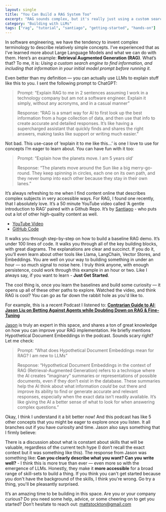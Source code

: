 ```yaml
---
layout: single
title: "You Can Build a RAG System Too"
excerpt: "RAG sounds complex, but it's really just using a custom search engine to feed better context to an LLM. A great place to start is Santiago's step-by-step tutorial — under 100 lines of code. If you're curious, just dive in. The hardest part is getting started."
category: "Building with LLMs"
tags: ["rag", "tutorial", "santiago", "getting-started", "hands-on"]
---
```


In software engineering, we have the tendency to invent complex terminology to describe relatively simple concepts. I’ve experienced that as I’ve learned more about Large Language Models and what we can do with them. Here’s an example: **Retrieval Augmented Generation (RAG)**. What’s that? To me, it is: *Using a custom search engine to find information, and including that information in your initial model prompt before running it*.

Even better than my definition — you can actually use LLMs to explain stuff like this to you. I sent the following prompt to ChatGPT: 

>Prompt: “Explain RAG to me in 2 sentences assuming I work in a technology company but am not a software engineer. Explain it simply, without any acronyms, and in a casual manner”
>
>Response: “RAG is a smart way for AI to first look up the best information from a huge collection of data, and then use that info to create accurate and detailed responses. It’s like having a supercharged assistant that quickly finds and shares the right answers, making tasks like support or writing much easier.”

Not bad. This use-case of ‘explain it to me like this…’ is one I love to use for concepts I’m eager to learn about. You can have fun with it too:  

>Prompt: “Explain how the planets move. I am 5 years old’
>
>Response: “The planets move around the Sun like a big merry-go-round. They keep spinning in circles, each one on its own path, and they never bump into each other because they stay in their own lanes.”

It’s always refreshing to me when I find content online that describes complex subjects in very accessible ways. For RAG, I found one recently, that I absolutely love. It’s a 50 minute YouTube video called ‘A gentle introduction to RAG’ paired with a Github Repo. It’s by [Santiago](https://x.com/svpino) - who puts out a lot of other high-quality content as well.

- [YouTube Video](https://www.youtube.com/watch?v=q9MD_hU2Yd8)
- [GitHub Code](https://github.com/svpino/gentle-intro-to-rag/blob/main/rag.ipynb)

It walks you through step-by-step on how to build a baseline RAG demo. It’s under 100 lines of code. It walks you through all of the key building blocks, with great diagrams. The explanations are clear and succinct. If you do it, you’ll even learn about other tools like Llama, LangChain, Vector Stores, and Embeddings. You are well on your way to building something in under an hour — so much signal to noise here. I truly think anyone, with enough persistence, could work through this example in an hour or two. Like I always say, if you want to learn - **Just Get Started**.

The cool thing is, once you learn the baselines and build some curiosity — it opens up all of these other paths to explore. Watched the video, and think RAG is cool? You can go as far down the rabbit hole as you'd like to. 

For example, this is a recent Podcast I listened to:  [**Contrarian Guide to AI: Jason Liu on Betting Against Agents while Doubling Down on RAG & Fine-Tuning**](https://podcasts.apple.com/us/podcast/contrarian-guide-to-ai-jason-liu-on-betting-against/id1747605459?i=1000663186339)

[Jason](https://x.com/jxnlco) is truly an expert in this space, and shares a ton of great knowledge on how you can improve your RAG implementation. He briefly mentions Hypothetical Document Embeddings in the podcast. Sounds scary right? Let me check:

>Prompt: “What does Hypothetical Document Embeddings mean for RAG? I am new to LLMs”
>
>Response: “Hypothetical Document Embeddings in the context of RAG (Retrieval-Augmented Generation) refers to a technique where the AI creates “imaginary” summaries or representations of possible documents, even if they don’t exist in the database. These summaries help the AI think about what information *could* be out there and improve its ability to find or generate accurate and relevant responses, especially when the exact data isn’t readily available. It’s like giving the AI a better sense of what to look for when answering complex questions.”

Okay, I think I understand it a bit better now! And this podcast has like 5 other concepts that you might be eager to explore once you listen. It all branches out if you have curiosity and time. Jason also says something that I firmly believe:

There is a discussion about what is constant about skills that will be valuable, regardless of the current tech hype (I don’t recall the exact context but it was something like this). The response from Jason was something like: **Can you clearly describe what you want? Can you write well?** - I think this is more true than ever — even more so with the emergence of LLMs. Honestly, they make it **more accessible** for a broad range of skill-sets to build a thing. If you think you can't get started because you don't have the background of the skills, I think you're wrong. Go try a thing, you'll be pleasantly surprised.

It’s an amazing time to be building in this space. Are you or your company curious? Do you need some help, advice, or some cheering on to get you started? Don’t hesitate to reach out: mattstockton@gmail.com
